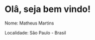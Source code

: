 <h1 align= "left"><b> Olâ, seja bem vindo!</b></h1>
<p align= "left">Nome: Matheus Martins</p>
<p align= "left">Localidade: São Paulo - Brasil</p>
<!--
**MattheusMartins/MattheusMartins** is a ✨ _special_ ✨ repository because its `README.md` (this file) appears on your GitHub profile.

Here are some ideas to get you started:

- 🔭 I’m currently working on ...
- 🌱 I’m currently learning ...
- 👯 I’m looking to collaborate on ...
- 🤔 I’m looking for help with ...
- 💬 Ask me about ...
- 📫 How to reach me: ...
- Pronouns: ...
- ⚡ Fun fact: ...
-->
